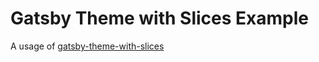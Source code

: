 # Gatsby Theme with Slices Example

A usage of
[gatsby-theme-with-slices](https://github.com/ChrisLaRocque/gatsby-theme-with-slices)
